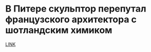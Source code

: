 # В Питере скульптор перепутал французского архитектора с шотландским химиком



[LINK](https://varlamov.ru/3051000.html)